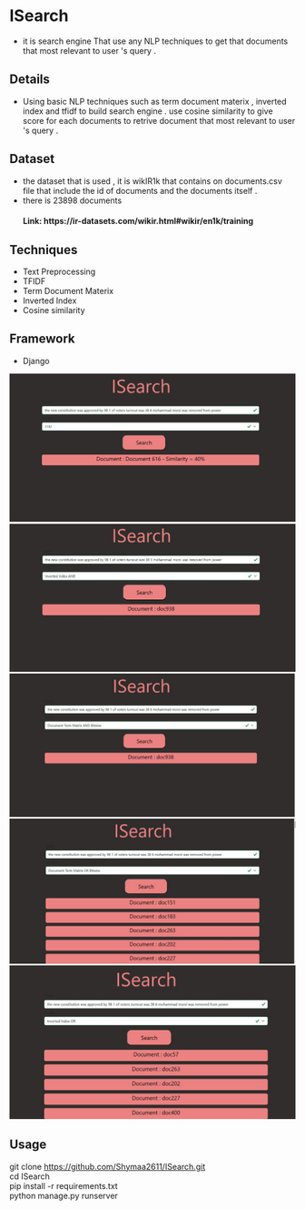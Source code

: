 # ISearch
 - it is search engine That use any NLP techniques to get that documents that most 
   relevant to user 's query .

## Details
 - Using basic NLP techniques such as term document materix , inverted    
   index and tfidf to build search engine . use cosine similarity to give score for each documents to retrive document that most relevant to user 's query .


## Dataset
 - the dataset that is used , it is wikIR1k that contains on documents.csv file that include the  id of documents and the documents itself .
- there is 23898 documents
  <h4>Link: https://ir-datasets.com/wikir.html#wikir/en1k/training</h4>


## Techniques
 - Text Preprocessing
 - TFIDF
 - Term Document Materix
 - Inverted Index
 - Cosine similarity

 ## Framework
 - Django


![ISearch](image1.jpg)
![ISearch](image2.jpg)
![ISearch](image3.jpg)
![ISearch](image4.jpg)
![ISearch](image5.jpg)



## Usage
  git clone https://github.com/Shymaa2611/ISearch.git
  <br>
  cd ISearch
  <br>
  pip install -r requirements.txt
  <br>
  python manage.py runserver
